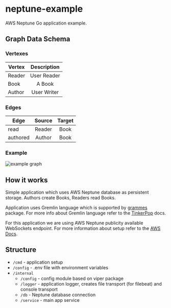 # neptune-example

AWS Neptune Go application example.

## Graph Data Schema

### Vertexes

| Vertex   |      Description      |
|----------|:---------------------:|
| Reader   |  User Reader          |
| Book     |  A Book               |
| Author   |  User Writer          |

### Edges

| Edge     |  Source  |   Target |
|----------|:--------:|:--------:|
| read     |  Reader  | Book     |
| authored |  Author  | Book     |

### Example

<img src="https://i.ibb.co/745F7PZ/IMG-0154.png" alt="example graph"/>

## How it works

Simple application which uses AWS Neptune database as persistent storage. Authors create Books, Readers read Books.

Application uses Gremlin language which is supported by <a href="https://github.com/northwesternmutual/grammes">grammes</a> package. For more info about Gremlin language refer to the <a href="http://tinkerpop.apache.org/docs/current/reference/#_tinkerpop_documentation">TinkerPop</a> docs.

For this application we are using AWS Neptune publicity available WebSockets endpoint. For more information about setup refer to the <a href="https://docs.aws.amazon.com/neptune/latest/userguide/access-graph-gremlin.html">AWS Docs</a>.

## Structure

- `/cmd` - application setup
- `/config` - .env file with environment variables
- `/internal`
    - `/config` - config module based on viper package
    - `/logger` - application logger, creates file transport (for filebeat) and console transport
    - `/db` - Neptune database connection
    - `/service` - main app service
    